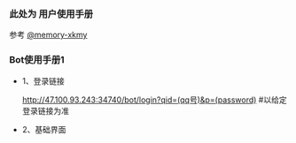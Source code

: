 ### 此处为 用户使用手册
参考 [@memory-xkmy](https://github.com/orgs/gdpl2112/people/memory-xkmy)


### Bot使用手册1
- 1、登录链接


    http://47.100.93.243:34740/bot/login?qid=(qq号)&p=(password)
    #以给定登录链接为准

- 2、基础界面
